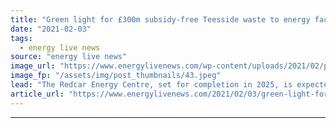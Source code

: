 ```yaml
---
title: "Green light for £300m subsidy-free Teesside waste to energy facility"
date: "2021-02-03"
tags: 
  - energy live news
source: "energy live news"
image_url: "https://www.energylivenews.com/wp-content/uploads/2021/02/project-banner.jpeg"
image_fp: "/assets/img/post_thumbnails/43.jpeg"
lead: "The Redcar Energy Centre, set for completion in 2025, is expected to divert between 350,000 and 450,000 tonnes of waste per year from UK landfill"
article_url: "https://www.energylivenews.com/2021/02/03/green-light-for-300m-subsidy-free-teesside-waste-to-energy-facility/"
---
```


---
